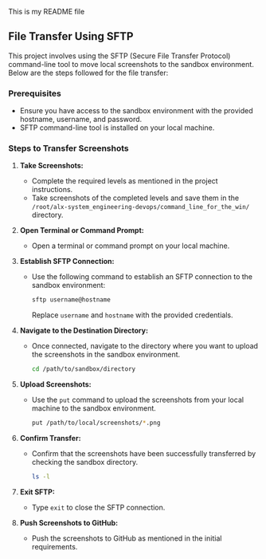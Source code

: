 This is my README file

## File Transfer Using SFTP

This project involves using the SFTP (Secure File Transfer Protocol) command-line tool to move local screenshots to the sandbox environment. Below are the steps followed for the file transfer:

### Prerequisites

- Ensure you have access to the sandbox environment with the provided hostname, username, and password.
- SFTP command-line tool is installed on your local machine.

### Steps to Transfer Screenshots

1. **Take Screenshots:**
   - Complete the required levels as mentioned in the project instructions.
   - Take screenshots of the completed levels and save them in the `/root/alx-system_engineering-devops/command_line_for_the_win/` directory.

2. **Open Terminal or Command Prompt:**
   - Open a terminal or command prompt on your local machine.

3. **Establish SFTP Connection:**
   - Use the following command to establish an SFTP connection to the sandbox environment:
     ```bash
     sftp username@hostname
     ```
     Replace `username` and `hostname` with the provided credentials.

4. **Navigate to the Destination Directory:**
   - Once connected, navigate to the directory where you want to upload the screenshots in the sandbox environment.
     ```bash
     cd /path/to/sandbox/directory
     ```

5. **Upload Screenshots:**
   - Use the `put` command to upload the screenshots from your local machine to the sandbox environment.
     ```bash
     put /path/to/local/screenshots/*.png
     ```

6. **Confirm Transfer:**
   - Confirm that the screenshots have been successfully transferred by checking the sandbox directory.
     ```bash
     ls -l
     ```

7. **Exit SFTP:**
   - Type `exit` to close the SFTP connection.

8. **Push Screenshots to GitHub:**
   - Push the screenshots to GitHub as mentioned in the initial requirements.
